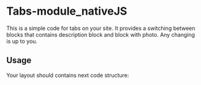 # Tabs-module_nativeJS
  This is a simple code for tabs on your site. It provides a switching between blocks that contains description block and block with photo. Any changing is up to you.
## Usage
  Your layout should contains next code structure:

